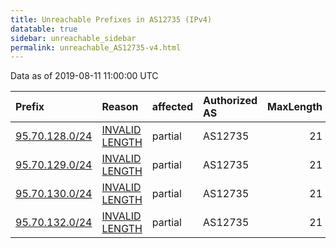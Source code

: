 ```yaml
---
title: Unreachable Prefixes in AS12735 (IPv4)
datatable: true
sidebar: unreachable_sidebar
permalink: unreachable_AS12735-v4.html
---
```


Data as of 2019-08-11 11:00:00 UTC


<div class="datatable-begin"></div>

| Prefix                                                 | Reason                                                                                                   | affected   | Authorized AS   |   MaxLength | Anchor                                         |   unreachable /24s |
|:-------------------------------------------------------|:---------------------------------------------------------------------------------------------------------|:-----------|:----------------|------------:|:-----------------------------------------------|-------------------:|
| [95.70.128.0/24](https://stat.ripe.net/95.70.128.0/24) | [INVALID LENGTH](https://rpki-validator.ripe.net/announcement-preview?asn=AS12735&prefix=95.70.128.0/24) | partial    | AS12735         |          21 | [RIPE](unreachable_RIPE_NCC_RPKI_Root-v4.html) |                  1 |
| [95.70.129.0/24](https://stat.ripe.net/95.70.129.0/24) | [INVALID LENGTH](https://rpki-validator.ripe.net/announcement-preview?asn=AS12735&prefix=95.70.129.0/24) | partial    | AS12735         |          21 | [RIPE](unreachable_RIPE_NCC_RPKI_Root-v4.html) |                  1 |
| [95.70.130.0/24](https://stat.ripe.net/95.70.130.0/24) | [INVALID LENGTH](https://rpki-validator.ripe.net/announcement-preview?asn=AS12735&prefix=95.70.130.0/24) | partial    | AS12735         |          21 | [RIPE](unreachable_RIPE_NCC_RPKI_Root-v4.html) |                  1 |
| [95.70.132.0/24](https://stat.ripe.net/95.70.132.0/24) | [INVALID LENGTH](https://rpki-validator.ripe.net/announcement-preview?asn=AS12735&prefix=95.70.132.0/24) | partial    | AS12735         |          21 | [RIPE](unreachable_RIPE_NCC_RPKI_Root-v4.html) |                  1 |

<div class="datatable-end"></div>